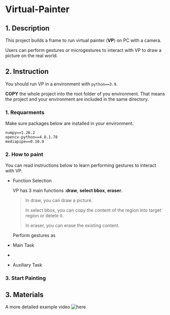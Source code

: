 # Virtual-Painter
## 1. Description
This project builds a frame to run virtual painter (**VP**) on PC with a camera. 

Users can perform gestures or microgestures to interact with VP to draw a picture on the real world.
## 2. Instruction
You should run VP in a environment with `python==3.9`.

**COPY** the whole project into the root folder of you environment. That means the project and your environment are included in the same directory.
### 1. Requarments
Make sure packages below are installed in your environment.

```
numpy==1.26.2
opencv-python==4.8.1.78
mediapipe==0.10.9
```
### 2. How to paint
You can read instructions below to learn performing gestures to interact with VP.
* Function Selection
  
  VP has 3 main functions :**draw**, **select bbox**, **eraser**.
  >In draw, you can draw a picture.
  >
  >In select bbox, you can copy the content of the region into target region or delete it.
  >
  >In eraser, you can erase the existing content.
  
  Perform gestures as 
* Main Task
* 
* Auxiliary Task
### 3. Start Painting
## 3. Materials
A more detailed example video ![here]()
